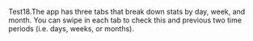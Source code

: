 Test18.The app has three tabs that break down stats by day, week, and month.
You can swipe in each tab to check this and previous two time periods (i.e. days, weeks, or months).
